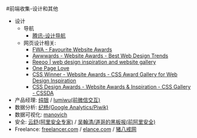 #前端收集-设计和其他

- 设计
    - 导航
        - [腾讯-设计导航](http://idesign.qq.com/)
    - 网页设计相关:
        - [FWA - Favourite Website Awards](http://www.thefwa.com/)
        - [Awwwards - Website Awards - Best Web Design Trends](http://www.awwwards.com/)
        - [Reeoo | web design inspiration and website gallery](http://reeoo.com/)
        - [One Page Love](https://onepagelove.com/)
        - [CSS Winner - Website Awards - CSS Award Gallery for Web Design Inspiration](http://www.csswinner.com/)
        - [CSS Design Awards - Website Awards &amp; Inspiration - CSS Gallery - CSSDA](http://www.cssdesignawards.com/)
- 产品经理: [纯银](http://weibo.com/cicada) / [lumiwu(前微信交互)](http://lumiwu.com/)
- 数据分析: [纪杨(Google Analytics/Piwik)](http://jiyang.me/)
- 数据可视化: [manovich](http://manovich.net/)
- 安全: [云舒(阿里安全专家)](http://www.icylife.net/) / [吴翰清/道哥的黑板报(前阿里安全)](http://www1.taosay.net/)
- Freelance: [freelancer.com](https://www.freelancer.com) / [elance.com](https://www.elance.com/) / [猪八戒网](http://www.zhubajie.com/)

